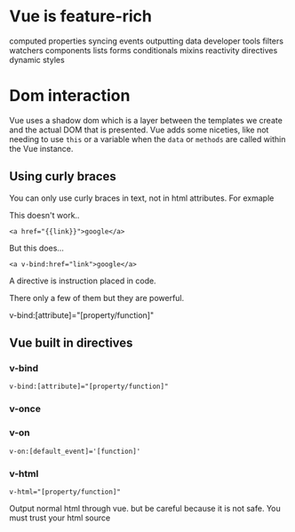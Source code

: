 # Vue is feature-rich
computed properties
syncing
events
outputting data
developer tools
filters
watchers
components
lists
forms
conditionals
mixins
reactivity
directives
dynamic styles

# Dom interaction

Vue uses a shadow dom which is a layer between the templates we create and the actual DOM that is presented. Vue adds some niceties, like not needing to use `this` or a variable when the `data` or `methods` are called within the Vue instance.

## Using curly braces

You can only use curly braces in text, not in html attributes.
For exmaple

This doesn't work..

`<a href="{{link}}">google</a> `

But this does...

`<a v-bind:href="link">google</a>`

A directive is instruction placed in code.

There only a few of them but they are powerful.

v-bind:[attribute]="[property/function]"

## Vue built in directives

### v-bind

    v-bind:[attribute]="[property/function]"

### v-once

### v-on

    v-on:[default_event]='[function]'

### v-html

    v-html="[property/function]"

Output normal html through vue. but be careful because it is not safe. You must trust your html source

